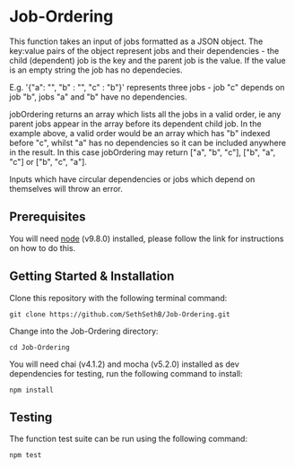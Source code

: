 # Job-Ordering

This function takes an input of jobs formatted as a JSON object. The key:value pairs of the object represent jobs and their dependencies - the child (dependent) job is the key and the parent job is the value. If the value is an empty string the job has no dependecies.

E.g. '{"a": "", "b" : "", "c" : "b"}' represents three jobs - job "c" depends on job "b", jobs "a" and "b" have no dependencies.

jobOrdering returns an array which lists all the jobs in a valid order, ie any parent jobs appear in the array before its dependent child job. In the example above, a valid order would be an array which has "b" indexed before "c", whilst "a" has no dependencies so it can be included anywhere in the result. In this case jobOrdering may return ["a", "b", "c"], ["b", "a", "c"] or ["b", "c", "a"].

Inputs which have circular dependencies or jobs which depend on themselves will throw an error.

## Prerequisites

You will need [node](https://nodejs.org/en/) (v9.8.0) installed, please follow the link for instructions on how to do this.

## Getting Started & Installation

Clone this repository with the following terminal command:

```
git clone https://github.com/SethSethB/Job-Ordering.git
```

Change into the Job-Ordering directory:

```
cd Job-Ordering
```

You will need chai (v4.1.2) and mocha (v5.2.0) installed as dev dependencies for testing, run the following command to install:

```
npm install
```

## Testing

The function test suite can be run using the following command:

```
npm test
```
